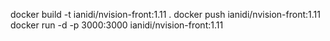 docker build -t ianidi/nvision-front:1.11 .
docker push ianidi/nvision-front:1.11
docker run -d -p 3000:3000 ianidi/nvision-front:1.11
